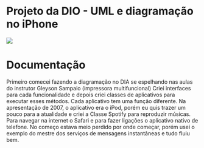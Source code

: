 # Projeto da DIO - UML e diagramação no iPhone
<img src = "https://media.discordapp.net/attachments/982988305106862122/1147545316116156456/UML.PNG?width=568&height=423">

# Documentação
Primeiro comecei fazendo a diagramação no DIA se espelhando nas aulas do instrutor Gleyson Sampaio (impressora multifuncional)
Criei interfaces para cada funcionalidade e depois criei classes de aplicativos para executar esses métodos. Cada aplicativo tem uma função diferente.
Na apresentação de 2007, o aplicativo era o iPod, porém eu quis trazer um pouco para a atualidade e criei a Classe Spotify para reproduzir músicas.
Para navegar na internet o Safari e para fazer ligações o aplicativo nativo de telefone.
No começo estava meio perdido por onde começar, porém usei o exemplo do mestre dos serviços de mensagens instantâneas e tudo fluiu bem.
